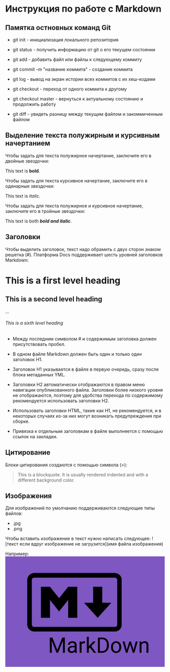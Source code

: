 # Инструкция по работе с Markdown #

## Памятка остновных команд Git ##

* git init - инициализация локального репозитория

* git status - получить информацию от git о его текущем состоянии

* git add - добавить файл или файлы к следующему коммиту

* git commit -m "название коммита" - создание коммита

* git log - вывод на экран истории всех коммитов с их хеш-кодами

* git checkout - переход от одного коммита к другому

* git checkout master - вернуться к актуальному состоянию и продолжить работу

* git diff - увидеть разницу между текущим файлом и закоммиченным файлом

## Выделение текста полужирным и курсивным начертанием

Чтобы задать для текста полужирное начертание, заключите его в двойные звездочки:

This text is **bold**.

Чтобы задать для текста курсивное начертание, заключите его в одинарные звездочки:

This text is *italic*.

Чтобы задать для текста полужирное и курсивное начертание, заключите его в тройные звездочки:

This text is both ***bold and italic***.

## Заголовки ##

Чтобы выделить заголовок, текст надо обрамить с двух сторон знаком решетка (#). Платформа Docs поддерживает шесть уровней заголовков Markdown:

# This is a first level heading

## This is a second level heading

...

###### This is a sixth level heading


* Между последним символом # и содержимым заголовка должен присутствовать пробел.

* В одном файле Markdown должен быть один и только один заголовок H1.

* Заголовок H1 указывается в файле в первую очередь, сразу после блока метаданных YML.

* Заголовки H2 автоматически отображаются в правом меню навигации опубликованного файла. Заголовки более низкого уровня не отображаются, поэтому для удобства перехода по содержимому рекомендуется использовать заголовки H2.

* Использовать заголовки HTML, такие как H1, не рекомендуется, и в некоторых случаях из-за них могут возникать предупреждения при сборке.

* Привязка к отдельным заголовкам в файле выполняется с помощью ссылок на закладки.

## Цитирование ##

Блоки цитирования создаются с помощью символа (>):

> This is a blockquote. It is usually rendered indented and with a different background color.

## Изображения ##

Для изображений по умолчанию поддерживаются следующие типы файлов:

* .jpg
* .png

Чтобы вставить изображение в текст нужно написать следующее: ![текст если вдруг изображение не загрузится](имя файла изображения)

Например: ![Здесь должна быть картинка](Image.png)